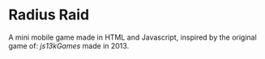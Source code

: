 # Radius Raid
A mini mobile game made in HTML and Javascript, inspired by the original game of: *js13kGames* made in 2013.
